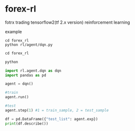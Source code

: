 # forex-rl
fotrx trading tensorflow2(tf 2.x version) reinforcement learning

example

```
cd forex_rl
python rl/agent/dqn.py
```

```python
cd forex_rl

python

import rl.agent.dqn as dqn
import pandas as pd

agent = dqn()

#train
agent.run()

#test
agent.step(1) #1 = train_sample, 2 = test_sample

df = pd.DataFrame({"test_list": agent.exp})
print(df.describe())
